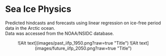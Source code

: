 # Sea Ice Physics
Predicted hindcasts and forecasts using linear regression on ice-free period data in the Arctic ocean.<br>
Data was accessed from the NOAA/NSIDC database.

<p align="center">
![Alt text](images/past_iifp_1950.png?raw=true "Title")
![Alt text](images/future_iifp_2050.png?raw=true "Title")
</p>
